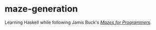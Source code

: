 # maze-generation

Learning Haskell while following Jamis Buck's [_Mazes for Programmers_](https://pragprog.com/book/jbmaze/mazes-for-programmers).